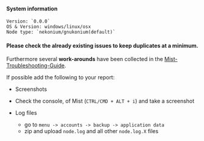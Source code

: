 #### System information
``````
Version: `0.0.0`
OS & Version: windows/linux/osx
Node type: `nekonium/gnukonium(default)`
``````

#### Please check the **already existing** issues to keep duplicates at a minimum.
Furthermore several **work-arounds** have been collected in the [Mist-Troubleshooting-Guide](https://github.com/ethereum/wiki/wiki/Mist-Troubleshooting-Guide).

If possible add the following to your report:

- Screenshots

- Check the console, of Mist (`CTRL/CMD + ALT + i`) and take a screenshot

- Log files 
  - go to `menu -> accounts -> backup -> application data`
  - zip and upload `node.log` and all other `node.log.X` files 
 